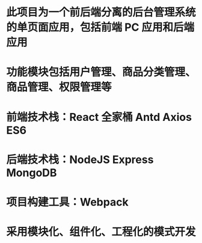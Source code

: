 ﻿# 此项目为一个前后端分离的后台管理系统的单页面应用，包括前端 PC 应用和后端应用

# 功能模块包括用户管理、商品分类管理、商品管理、权限管理等

# 前端技术栈：React 全家桶 Antd Axios ES6

# 后端技术栈：NodeJS Express MongoDB

# 项目构建工具：Webpack

# 采用模块化、组件化、工程化的模式开发
